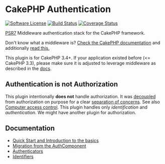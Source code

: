 # CakePHP Authentication

[![Software License](https://img.shields.io/badge/license-MIT-brightgreen.svg?style=flat-square)](LICENSE.txt)
[![Build Status](https://img.shields.io/travis/cakephp/authentication/master.svg?style=flat-square)](https://travis-ci.org/cakephp/authentication)
[![Coverage Status](https://img.shields.io/codecov/c/github/cakephp/authentication.svg?style=flat-square)](https://codecov.io/github/cakephp/authentication)

[PSR7](http://www.php-fig.org/psr/psr-7/) Middleware authentication stack for the CakePHP framework.

Don't know what a middleware is? [Check the CakePHP documentation](http://book.cakephp.org/3.0/en/controllers/middleware.html) and additionally [read this.](https://philsturgeon.uk/php/2016/05/31/why-care-about-php-middleware/)

This plugin is for CakePHP 3.4+.
If your application existed before (<= CakePHP 3.3), please make sure it is adjusted to leverage middleware as described in the [docs](http://book.cakephp.org/3.0/en/controllers/middleware.html#adding-the-new-http-stack-to-an-existing-application).

## Authentication is not Authorization

This plugin intentionally **does not** handle authorization. It was [decoupled](https://en.wikipedia.org/wiki/Coupling_(computer_programming)) from authorization on purpose for a clear [separation of concerns](https://en.wikipedia.org/wiki/Separation_of_concerns). See also [Computer access control](https://en.wikipedia.org/wiki/Computer_access_control). This plugin handles only  *identification* and *authentication*. We might have another plugin for authorization.

## Documentation

 * [Quick Start and Introduction to the basics](docs/Quick-start-and-introduction.md)
 * [Migration from the AuthComponent](docs/Migration-from-the-AuthComponent.md)
 * [Authenticators](docs/Authenticators.md)
 * [Identifiers](docs/Identifiers.md)
